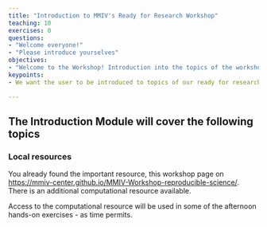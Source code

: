 ```yaml
---
title: "Introduction to MMIV's Ready for Research Workshop"
teaching: 10
exercises: 0
questions:
- "Welcome everyone!"
- "Please introduce yourselves"
objectives:
- "Welcome to the Workshop! Introduction into the topics of the workshop and local resources. Introduction of the participants."
keypoints:
- We want the user to be introduced to topics of our ready for research workshop and the training materials.

---
```


## The Introduction Module will cover the following topics

### Local resources

You already found the important resource, this workshop page on https://mmiv-center.github.io/MMIV-Workshop-reproducible-science/. There is an additional computational resource available.

Access to the computational resource will be used in some of the afternoon hands-on exercises - as time permits.
